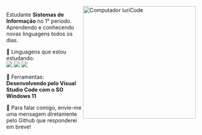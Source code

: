 <img src="https://raw.githubusercontent.com/MicaelliMedeiros/micaellimedeiros/master/image/computer-illustration.png" min-width="400px" max-width="400px" width="300px" align="right" alt="Computador iuriCode">

<p align="left"> 
  Estudante <strong>Sistemas de Informação</strong> no 1° periodo.<br>
  Aprendendo e conhecendo novas linguagens todos os dias.
</p>

<p align="left">
  🦄 Linguagens que estou estudando:<br> <img src="https://img.shields.io/badge/C-00599C?style=for-the-badge&logo=c&logoColor=white" /> <img src="https://img.shields.io/badge/Python-14354C?style=for-the-badge&logo=python&logoColor=white" /> <img src ="https://img.shields.io/badge/JavaScript-F7DF1E?style=for-the-badge&logo=javascript&logoColor=black"/>

</p>

<p align="left">
  💼 Ferramentas: <strong>Desenvolvendo pelo Visual Studio Code com o SO Windows 11</strong>
</p>

<p align="left">
  💌 Para falar comigo, envie-me uma mensagem diretamente pelo Github que responderei em breve! 
</p>
